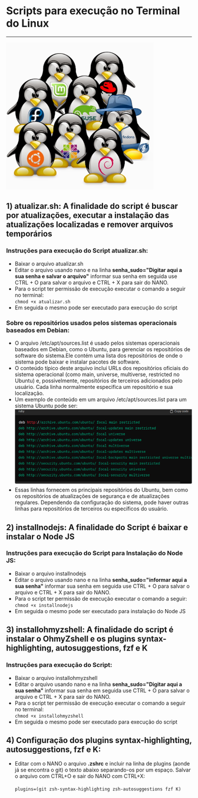 # Scripts para execução no Terminal do Linux
***

<img src="imagens/linux.png" width="400px">


## **1) atualizar.sh: A finalidade do script é buscar por atualizações, executar a instalação das atualizações localizadas e remover arquivos temporários**

### Instruções para execução do Script atualizar.sh:
- Baixar o arquivo atualizar.sh
- Editar o arquivo usando nano e na linha **senha_sudo="Digitar aqui a sua senha e salvar o arquivo"** informar sua senha em seguida use CTRL + O para salvar o arquivo e CTRL + X para sair do NANO. 
- Para o script ter permissão de execução executar o comando a seguir no terminal: </br>
`chmod +x atualizar.sh`
- Em seguida o mesmo pode ser executado para execução do script

### Sobre os repositórios usados pelos sistemas operacionais baseados em Debian:
  -  O arquivo /etc/apt/sources.list é usado pelos sistemas operacionais baseados em Debian, como o Ubuntu, para gerenciar os repositórios de software do sistema.Ele contém uma lista dos repositórios de onde o sistema pode baixar e instalar pacotes de software.
  -  O conteúdo típico deste arquivo inclui URLs dos repositórios oficiais do sistema operacional (como main, universe, multiverse, restricted no Ubuntu) e, possivelmente, repositórios de terceiros adicionados pelo usuário. Cada linha normalmente especifica um repositório e sua localização.
  -  Um exemplo de conteúdo em um arquivo /etc/apt/sources.list para um sistema Ubuntu pode ser:</br>
     <img src="imagens/repositorios deb.png" width="600px">
  - Essas linhas fornecem os principais repositórios do Ubuntu, bem como os repositórios de atualizações de segurança e de atualizações regulares. Dependendo da configuração do sistema, pode haver outras linhas para repositórios de terceiros ou específicos do usuário.

    

## **2) installnodejs: A finalidade do Script é baixar e instalar o Node JS**

### Instruções para execução do Script para Instalação do Node JS:
- Baixar o arquivo installnodejs
- Editar o arquivo usando nano e na linha **senha_sudo="informar aqui a sua senha"** informar sua senha em seguida use CTRL + O para salvar o arquivo e CTRL + X para sair do NANO.
- Para o script ter permissão de execução executar o comando a seguir: </br> 
`chmod +x installnodejs`
- Em seguida o mesmo pode ser executado para instalação do Node JS

## **3) installohmyzshell: A finalidade do script é instalar o OhmyZshell e os plugins syntax-highlighting, autosuggestions, fzf e K**

### Instruções para execução do Script:
 - Baixar o arquivo installohmyzshell
- Editar o arquivo usando nano e na linha **senha_sudo="Digitar aqui a sua senha"** informar sua senha em seguida use CTRL + O para salvar o arquivo e CTRL + X para sair do NANO. 
- Para o script ter permissão de execução executar o comando a seguir no terminal: </br>
`chmod +x installohmyzshell`
- Em seguida o mesmo pode ser executado para execução do script

## **4) Configuração dos plugins syntax-highlighting, autosuggestions, fzf e K:**
  - Editar com o NANO o arquivo **.zshrc** e incluir na linha de plugins (aonde já se encontra o git) o texto abaixo separando-os por um espaço. Salvar o arquivo com CTRL+O e sair do NANO com CTRL+X:</br></br>
``plugins=(git zsh-syntax-highlighting zsh-autosuggestions fzf K)``
    

